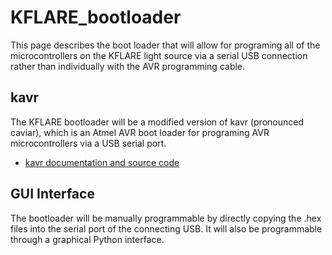 # KFLARE_bootloader
This page describes the boot loader that will allow for programing all of the microcontrollers on the KFLARE light source via a serial USB connection rather than individually with the AVR programming cable.

## kavr

The KFLARE bootloader will be a modified version of kavr (pronounced caviar), which is an Atmel AVR boot loader for programing AVR microcontrollers via a USB serial port.

 * [kavr documentation and source code](http://sourceforge.net/projects/kavr/?source=navbar)

## GUI Interface

The bootloader will be manually programmable by directly copying the .hex files into the serial port of the connecting USB. It will also be programmable through a graphical Python interface.


